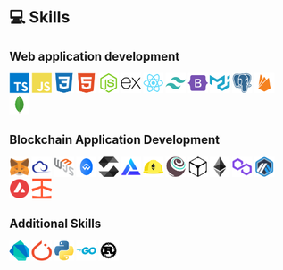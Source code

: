 # 💻 Skills

## Web application development
<p>
    <a href="https://www.typescriptlang.org/" target="_blank" rel="noreferrer"><img src="https://raw.githubusercontent.com/ananthanir/HelloWorldV2/adc428d165e8188f82000c83d2742649bbc2087d/assets/typescript-colored.svg" width="36" height="36" alt="TypeScript" /></a>
    <a href="https://developer.mozilla.org/en-US/docs/Web/JavaScript" target="_blank" rel="noreferrer"><img src="https://raw.githubusercontent.com/ananthanir/HelloWorldV2/adc428d165e8188f82000c83d2742649bbc2087d/assets/javascript-colored.svg" width="36" height="36" alt="JavaScript" /></a>
    <a href="https://www.w3.org/TR/CSS/#css" target="_blank" rel="noreferrer"><img src="https://raw.githubusercontent.com/ananthanir/HelloWorldV2/adc428d165e8188f82000c83d2742649bbc2087d/assets/css3-colored.svg" width="36" height="36" alt="CSS3" /></a>
    <a href="https://developer.mozilla.org/en-US/docs/Glossary/HTML5" target="_blank" rel="noreferrer"><img src="https://raw.githubusercontent.com/ananthanir/HelloWorldV2/adc428d165e8188f82000c83d2742649bbc2087d/assets/html5-colored.svg" width="36" height="36" alt="HTML5" /></a>
    <a href="https://nodejs.org/en/" target="_blank" rel="noreferrer"><img src="https://raw.githubusercontent.com/ananthanir/HelloWorldV2/adc428d165e8188f82000c83d2742649bbc2087d/assets/nodejs-colored.svg" width="36" height="36" alt="NodeJS" /></a>
    <a href="https://expressjs.com/" target="_blank" rel="noreferrer"><img src="https://raw.githubusercontent.com/ananthanir/HelloWorldV2/adc428d165e8188f82000c83d2742649bbc2087d/assets/express-colored.svg" width="36" height="36" alt="Express" /></a>
    <a href="https://reactjs.org/" target="_blank" rel="noreferrer"><img src="https://raw.githubusercontent.com/ananthanir/HelloWorldV2/adc428d165e8188f82000c83d2742649bbc2087d/assets/react-colored.svg" width="36" height="36" alt="React" /></a>
    <a href="https://tailwindcss.com/" target="_blank" rel="noreferrer"><img src="https://raw.githubusercontent.com/ananthanir/HelloWorldV2/adc428d165e8188f82000c83d2742649bbc2087d/assets/tailwindcss-colored.svg" width="36" height="36" alt="TailwindCSS" /></a>
    <a href="https://getbootstrap.com/" target="_blank" rel="noreferrer"><img src="https://raw.githubusercontent.com/ananthanir/HelloWorldV2/adc428d165e8188f82000c83d2742649bbc2087d/assets/bootstrap-colored.svg" width="36" height="36" alt="Bootstrap" /></a>
    <a href="https://mui.com/" target="_blank" rel="noreferrer"><img src="https://raw.githubusercontent.com/ananthanir/HelloWorldV2/adc428d165e8188f82000c83d2742649bbc2087d/assets/materialui-colored.svg" width="36" height="36" alt="Material UI" /></a>
    <a href="https://www.postgresql.org/" target="_blank" rel="noreferrer"><img src="https://raw.githubusercontent.com/ananthanir/HelloWorldV2/adc428d165e8188f82000c83d2742649bbc2087d/assets/postgresql-colored.svg" width="36" height="36" alt="PostgreSQL" /></a>
    <a href="https://firebase.google.com/" target="_blank" rel="noreferrer"><img src="https://raw.githubusercontent.com/ananthanir/HelloWorldV2/adc428d165e8188f82000c83d2742649bbc2087d/assets/firebase-colored.svg" width="36" height="36" alt="Firebase" /></a>
    <a href="https://www.mongodb.com/" target="_blank" rel="noreferrer"><img src="https://raw.githubusercontent.com/ananthanir/HelloWorldV2/adc428d165e8188f82000c83d2742649bbc2087d/assets/mongodb-colored.svg" width="36" height="36" alt="MongoDB" /></a>

</p>

## Blockchain Application Development
<p>
    <a href="https://metamask.io/" target="_blank" rel="noreferrer"><img src="https://raw.githubusercontent.com/ananthanir/HelloWorldV2/adc428d165e8188f82000c83d2742649bbc2087d/assets/metamask-colored.svg" width="36" height="36" alt="MetaMask" /></a>
    <a href="https://ethers.io" target="_blank" rel="noreferrer"><img src="https://raw.githubusercontent.com/ananthanir/HelloWorldV2/adc428d165e8188f82000c83d2742649bbc2087d/assets/ethers-colored.svg" width="36" height="36" alt="Ethers" /></a>
    <a href="https://web3js.readthedocs.io/en/v1.7.1/#" target="_blank" rel="noreferrer"><img src="https://raw.githubusercontent.com/ananthanir/HelloWorldV2/adc428d165e8188f82000c83d2742649bbc2087d/assets/web3js-colored.svg" width="36" height="36" alt="Web3Js" /></a>
    <a href="https://docs.walletconnect.com/2.0/" target="_blank" rel="noreferrer"><img src="https://raw.githubusercontent.com/ananthanir/HelloWorldV2/adc428d165e8188f82000c83d2742649bbc2087d/assets/walletconnect.svg" width="36" height="36" alt="WalletConnect" /></a>
    <a href="https://docs.soliditylang.org/en/latest/" target="_blank" rel="noreferrer"><img src="https://raw.githubusercontent.com/ananthanir/HelloWorldV2/adc428d165e8188f82000c83d2742649bbc2087d/assets/solidity-logo.svg" width="36" height="36" alt="Solidity" /></a>
    <a href="https://docs.alchemy.com/alchemy/documentation/alchemy-web3" target="_blank" rel="noreferrer"><img src="https://raw.githubusercontent.com/ananthanir/HelloWorldV2/adc428d165e8188f82000c83d2742649bbc2087d/assets/alchemy-colored.svg" width="36" height="36" alt="Alchemy" /></a>
    <a href="https://hardhat.org/" target="_blank" rel="noreferrer"><img src="https://raw.githubusercontent.com/ananthanir/HelloWorldV2/adc428d165e8188f82000c83d2742649bbc2087d/assets/hardhat-colored.svg" width="36" height="36" alt="Hardhat" /></a>
    <a href="https://trufflesuite.com" target="_blank" rel="noreferrer"><img src="https://raw.githubusercontent.com/ananthanir/HelloWorldV2/adc428d165e8188f82000c83d2742649bbc2087d/assets/truffle-colored.svg" width="36" height="36" alt="Truffle" /></a>
    <a href="https://ipfs.io/" target="_blank" rel="noreferrer"><img src="https://raw.githubusercontent.com/ananthanir/HelloWorldV2/adc428d165e8188f82000c83d2742649bbc2087d/assets/ipfs-colored.svg" width="36" height="36" alt="IPFS" /></a>
    <a href="https://ethereum.org/en/" target="_blank" rel="noreferrer"><img src="https://raw.githubusercontent.com/ananthanir/HelloWorldV2/adc428d165e8188f82000c83d2742649bbc2087d/assets/ethereum-colored.svg" width="36" height="36" alt="Ethereum" /></a>
    <a href="https://polygon.technology/" target="_blank" rel="noreferrer"><img src="https://raw.githubusercontent.com/ananthanir/HelloWorldV2/adc428d165e8188f82000c83d2742649bbc2087d/assets/polygon-colored.svg" width="36" height="36" alt="Polygon" /></a>
    <a href="https://portal.arbitrum.one/" target="_blank" rel="noreferrer"><img src="https://raw.githubusercontent.com/ananthanir/HelloWorldV2/adc428d165e8188f82000c83d2742649bbc2087d/assets/arbitrum-colored.svg" width="36" height="36" alt="Arbitrum" /></a>
    <a href="https://www.avax.network/" target="_blank" rel="noreferrer"><img src="https://raw.githubusercontent.com/ananthanir/HelloWorldV2/adc428d165e8188f82000c83d2742649bbc2087d/assets/avalanche-colored.svg" width="36" height="36" alt="Avalanche" /></a>
    <a href="https://www.infura.io/" target="_blank" rel="noreferrer"><img src="https://raw.githubusercontent.com/ananthanir/HelloWorldV2/bd909bf3556cecf398024fca0e181b837491928f/assets/infura-logo.svg" width="36" height="36" alt="Infura" /></a>
</p>

## Additional Skills
<p>
    <a href="https://dart.dev/" target="_blank" rel="noreferrer"><img src="https://raw.githubusercontent.com/ananthanir/HelloWorldV2/adc428d165e8188f82000c83d2742649bbc2087d/assets/dart-colored.svg" width="36" height="36" alt="Dart" /></a>
    <a href="https://pytorch.org/" target="_blank" rel="noreferrer"><img src="https://raw.githubusercontent.com/ananthanir/HelloWorldV2/adc428d165e8188f82000c83d2742649bbc2087d/assets/pyTorch-logo.svg" width="36" height="36" alt="PyTorch" /></a>
    <a href="https://www.python.org/" target="_blank" rel="noreferrer"><img src="https://raw.githubusercontent.com/ananthanir/HelloWorldV2/adc428d165e8188f82000c83d2742649bbc2087d/assets/python-colored.svg" width="36" height="36" alt="Python" /></a>
    <a href="https://go.dev/doc/" target="_blank" rel="noreferrer"><img src="https://raw.githubusercontent.com/ananthanir/HelloWorldV2/adc428d165e8188f82000c83d2742649bbc2087d/assets/go-colored.svg" width="36" height="36" alt="Go" /></a>
    <a href="https://www.rust-lang.org/" target="_blank" rel="noreferrer"><img src="https://raw.githubusercontent.com/ananthanir/HelloWorldV2/adc428d165e8188f82000c83d2742649bbc2087d/assets/rust-colored.svg" width="36" height="36" alt="Rust" /></a>
</p>